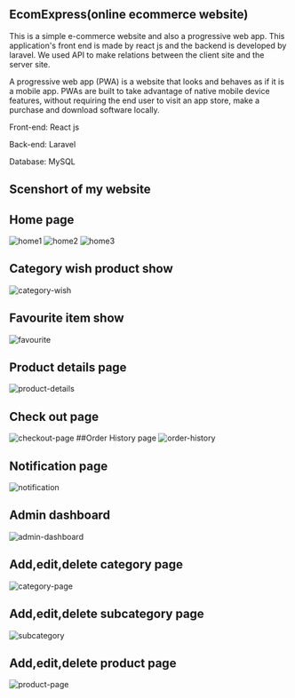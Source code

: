 ## EcomExpress(online ecommerce website)

This is a simple e-commerce website and also a progressive web app. This application's front end is made by react js and the backend is developed by laravel. We used API to make relations between the client site and the server site.

A progressive web app (PWA) is a website that looks and behaves as if it is a mobile app. PWAs are built to take advantage of native mobile device features, without requiring the end user to visit an app store, make a purchase and download software locally.



Front-end: React js

Back-end: Laravel

Database: MySQL

## Scenshort of my website

## Home page
![home1](https://user-images.githubusercontent.com/68535783/183921940-6a3b37b3-8aae-4778-b062-18ef0e967ba3.png)
![home2](https://user-images.githubusercontent.com/68535783/183921970-d5b5fd0e-d521-4262-ad1e-6866620eaa37.png)
![home3](https://user-images.githubusercontent.com/68535783/183922004-8e01d9f8-b15f-4bf1-abdd-3572dee5a7fd.png)
## Category wish product show
![category-wish](https://user-images.githubusercontent.com/68535783/183922374-7fda36c4-c433-44fe-bdf9-81d85bb737ff.png)
## Favourite item show 
![favourite](https://user-images.githubusercontent.com/68535783/183922497-942e697d-23ca-4fa8-9806-ba0774563bed.png)
## Product details page
![product-details](https://user-images.githubusercontent.com/68535783/183922603-84a2e154-ab30-416e-af99-4e604947a1aa.png)
## Check out page
![checkout-page](https://user-images.githubusercontent.com/68535783/183923226-61dfbdbd-424e-45b9-9dfb-406ac901246e.png)
##Order History page
![order-history](https://user-images.githubusercontent.com/68535783/183922723-d20c23d7-6faf-41e7-8c60-7634b95d4f7c.png)
## Notification page
![notification](https://user-images.githubusercontent.com/68535783/183922831-71fb6db8-0148-41f5-87cc-e26f27bd023c.png)
## Admin dashboard
![admin-dashboard](https://user-images.githubusercontent.com/68535783/183923116-7e79c8e0-46c9-479b-8f7a-710dfb45d22f.png)
## Add,edit,delete category page
![category-page](https://user-images.githubusercontent.com/68535783/183923404-43c62455-bb12-4756-a404-68c4e5bf9e1f.png)
## Add,edit,delete subcategory page
![subcategory](https://user-images.githubusercontent.com/68535783/183923511-0998688e-d478-48b4-a316-e86dae4aa1e2.png)
## Add,edit,delete product page
![product-page](https://user-images.githubusercontent.com/68535783/183923596-5f5a7a94-5e01-4498-b4f6-eb11ebf89086.png)


